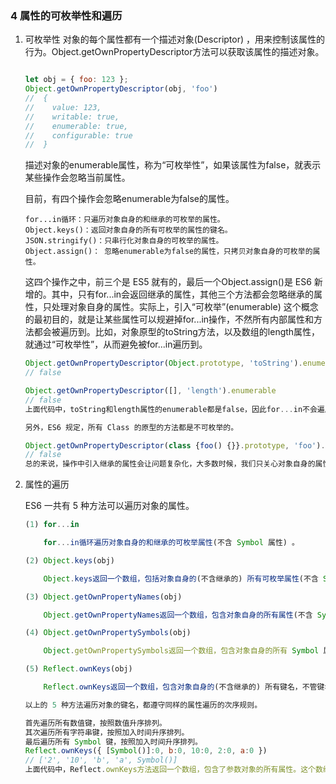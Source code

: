 ### 4 属性的可枚举性和遍历

1.  可枚举性
    对象的每个属性都有一个描述对象(Descriptor) ，用来控制该属性的行为。Object.getOwnPropertyDescriptor方法可以获取该属性的描述对象。
    ```js

    let obj = { foo: 123 };
    Object.getOwnPropertyDescriptor(obj, 'foo')
    //  {
    //    value: 123,
    //    writable: true,
    //    enumerable: true,
    //    configurable: true
    //  }
    ```
    描述对象的enumerable属性，称为“可枚举性”，如果该属性为false，就表示某些操作会忽略当前属性。

    目前，有四个操作会忽略enumerable为false的属性。

        for...in循环：只遍历对象自身的和继承的可枚举的属性。
        Object.keys()：返回对象自身的所有可枚举的属性的键名。
        JSON.stringify()：只串行化对象自身的可枚举的属性。
        Object.assign()： 忽略enumerable为false的属性，只拷贝对象自身的可枚举的属性。

    这四个操作之中，前三个是 ES5 就有的，最后一个Object.assign()是 ES6 新增的。其中，只有for...in会返回继承的属性，其他三个方法都会忽略继承的属性，只处理对象自身的属性。实际上，引入“可枚举”(enumerable) 这个概念的最初目的，就是让某些属性可以规避掉for...in操作，不然所有内部属性和方法都会被遍历到。比如，对象原型的toString方法，以及数组的length属性，就通过“可枚举性”，从而避免被for...in遍历到。

    ```js
    Object.getOwnPropertyDescriptor(Object.prototype, 'toString').enumerable
    // false

    Object.getOwnPropertyDescriptor([], 'length').enumerable
    // false
    上面代码中，toString和length属性的enumerable都是false，因此for...in不会遍历到这两个继承自原型的属性。

    另外，ES6 规定，所有 Class 的原型的方法都是不可枚举的。

    Object.getOwnPropertyDescriptor(class {foo() {}}.prototype, 'foo').enumerable
    // false
    总的来说，操作中引入继承的属性会让问题复杂化，大多数时候，我们只关心对象自身的属性。所以，尽量不要用for...in循环，而用Object.keys()代替。

2.  属性的遍历

    ES6 一共有 5 种方法可以遍历对象的属性。

    ```js
    (1) for...in

        for...in循环遍历对象自身的和继承的可枚举属性(不含 Symbol 属性) 。

    (2) Object.keys(obj)

        Object.keys返回一个数组，包括对象自身的(不含继承的) 所有可枚举属性(不含 Symbol 属性) 的键名。

    (3) Object.getOwnPropertyNames(obj)

        Object.getOwnPropertyNames返回一个数组，包含对象自身的所有属性(不含 Symbol 属性，但是包括不可枚举属性) 的键名。

    (4) Object.getOwnPropertySymbols(obj)

        Object.getOwnPropertySymbols返回一个数组，包含对象自身的所有 Symbol 属性的键名。

    (5) Reflect.ownKeys(obj)

        Reflect.ownKeys返回一个数组，包含对象自身的(不含继承的) 所有键名，不管键名是 Symbol 或字符串，也不管是否可枚举。

    以上的 5 种方法遍历对象的键名，都遵守同样的属性遍历的次序规则。

    首先遍历所有数值键，按照数值升序排列。
    其次遍历所有字符串键，按照加入时间升序排列。
    最后遍历所有 Symbol 键，按照加入时间升序排列。
    Reflect.ownKeys({ [Symbol()]:0, b:0, 10:0, 2:0, a:0 })
    // ['2', '10', 'b', 'a', Symbol()]
    上面代码中，Reflect.ownKeys方法返回一个数组，包含了参数对象的所有属性。这个数组的属性次序是这样的，首先是数值属性2和10，其次是字符串属性b和a，最后是 Symbol 属性。
    ```